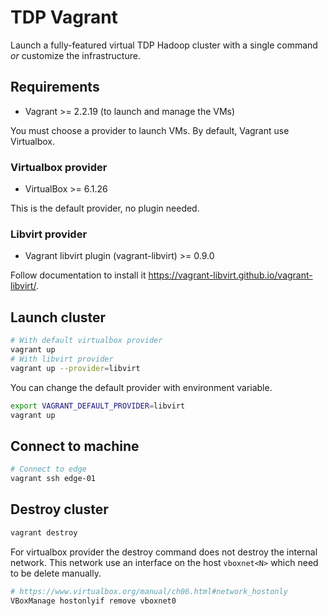 # TDP Vagrant

Launch a fully-featured virtual TDP Hadoop cluster with a single command _or_ customize the infrastructure.

## Requirements

- Vagrant >= 2.2.19 (to launch and manage the VMs)

You must choose a provider to launch VMs. By default, Vagrant use Virtualbox.

### Virtualbox provider

- VirtualBox >= 6.1.26

This is the default provider, no plugin needed.

### Libvirt provider

- Vagrant libvirt plugin (vagrant-libvirt) >= 0.9.0

Follow documentation to install it https://vagrant-libvirt.github.io/vagrant-libvirt/.

## Launch cluster

```bash
# With default virtualbox provider
vagrant up
# With libvirt provider
vagrant up --provider=libvirt
```

You can change the default provider with environment variable.

```bash
export VAGRANT_DEFAULT_PROVIDER=libvirt
vagrant up
```

## Connect to machine

```bash
# Connect to edge
vagrant ssh edge-01
```

## Destroy cluster

```bash
vagrant destroy
```

For virtualbox provider the destroy command does not destroy the internal network.
This network use an interface on the host `vboxnet<N>` which need to be delete manually.

```bash
# https://www.virtualbox.org/manual/ch06.html#network_hostonly
VBoxManage hostonlyif remove vboxnet0
```
